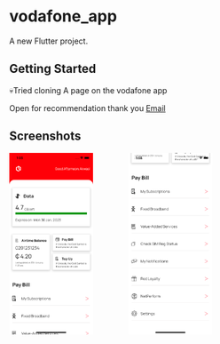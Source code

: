 # vodafone_app

A new Flutter project.

## Getting Started

💀Tried cloning A page on the vodafone app

Open for recommendation thank you
[Email](mailto:afrimpong031@gmail.com)
## Screenshots
 
<img  src="./ss/ss1.png" alt="screenshot" style="width: 30%;"/>
<img  src="./ss/ss2.png" alt="screenshot" style="width: 30%;  margin:0 60px;"/>




